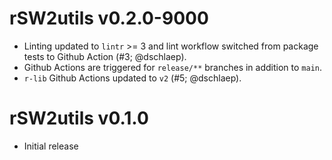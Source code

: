 # rSW2utils v0.2.0-9000
* Linting updated to `lintr` >= 3 and
  lint workflow switched from package tests to Github Action (#3; @dschlaep).
* Github Actions are triggered for `release/**` branches in addition to `main`.
* `r-lib` Github Actions updated to `v2` (#5; @dschlaep).


# rSW2utils v0.1.0
* Initial release

